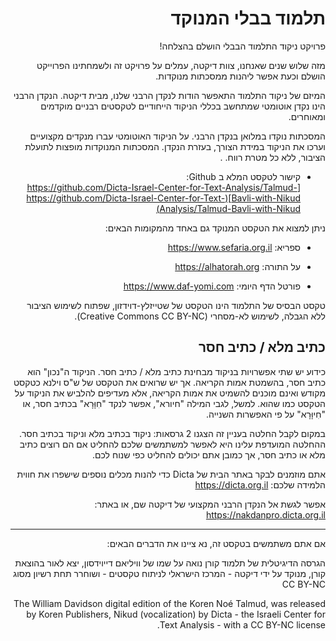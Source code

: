 <div dir="rtl">
    
# תלמוד בבלי המנוקד
פרויקט ניקוד התלמוד הבבלי הושלם בהצלחה! 

 מזה שלוש שנים שאנחנו, צוות דיקטה, עמלים על פרויקט זה ולשמחתינו הפרוייקט הושלם וכעת אפשר ליהנות ממסכתות מנוקדות. 
 
 המיזם של ניקוד התלמוד התאפשר הודות לנקדן הרבני שלנו, מבית דיקטה. הנקדן הרבני הינו נקדן אוטומטי שמתחשב בכללי הניקוד הייחודיים לטקסטים רבניים מוקדמים ומאוחרים.

 המסכתות נוקדו במלואן בנקדן הרבני. על הניקוד האוטומטי עברו מנקדים מקצועיים וערכו את הניקוד במידת הצורך, בעזרת הנקדן. המסכתות המנוקדות מופצות לתועלת הציבור, ללא כל מטרת רווח.
.

-   קישור לטקסט המלא ב Github:  
    [https://github.com/Dicta-Israel-Center-for-Text-Analysis/Talmud-Bavli-with-Nikud](https://github.com/Dicta-Israel-Center-for-Text-Analysis/Talmud-Bavli-with-Nikud)
    

ניתן למצוא את הטקסט המנוקד גם באחד מהמקומות הבאים:

-   ספריא: https://www.sefaria.org.il
    
-   על התורה: https://alhatorah.org
    
-   פורטל הדף היומי: https://www.daf-yomi.com
    

טקסט הבסיס של התלמוד הינו הטקסט של שטייזלץ-דוידזון, שפתוח לשימוש הציבור ללא הגבלה, לשימוש לא-מסחרי (Creative Commons CC BY-NC).

## כתיב מלא / כתיב חסר
כידוע יש שתי אפשרויות בניקוד מבחינת כתיב מלא / כתיב חסר. הניקוד ה"נכון" הוא כתיב חסר, בהשמטת אמות הקריאה. אך יש שרואים את הטקסט של ש"ס וילנא כטקסט מקודש ואינם מוכנים להשמיט את אמות הקריאה, אלא מעדיפים להלביש את הניקוד על הטקסט כמו שהוא. למשל, לגבי המילה "חיורא", אפשר לנקד "חִוָּרָא" בכתיב חסר, או "חִיוָּרָא" על פי האפשרות השנייה.

במקום לקבל החלטה בעניין זה הצגנו 2 גרסאות: ניקוד בכתיב מלא וניקוד בכתיב חסר.
ההחלטה המועדפת עלינו היא לאפשר למשתמשים שלכם להחליט אם הם רוצים כתיב מלא או כתיב חסר, אך כמובן אתם יכולים להחליט כפי שנוח לכם.


 אתם מוזמנים לבקר באתר הבית של Dicta כדי להנות מכלים נוספים שישפרו את חווית הלמידה שלכם: https://dicta.org.il

אפשר לגשת אל הנקדן הרבני המקצועי של דיקטה שם, או באתר: https://nakdanpro.dicta.org.il

-----

אם אתם משתמשים בטקסט זה, נא ציינו את הדברים הבאים:

הגרסה הדיגיטלית של תלמוד קורן נואה על שמו של וויליאם דייוידסון, יצא לאור בהוצאת קורן, מנוקד על ידי דיקטה - המרכז הישראלי לניתוח טקסטים - ושוחרר תחת רשיון מסוג CC BY-NC

The William Davidson digital edition of the Koren Noé Talmud, was released by Koren Publishers, Nikud (vocalization) by Dicta - the Israeli Center for Text Analysis - with a CC BY-NC license.

</div>
